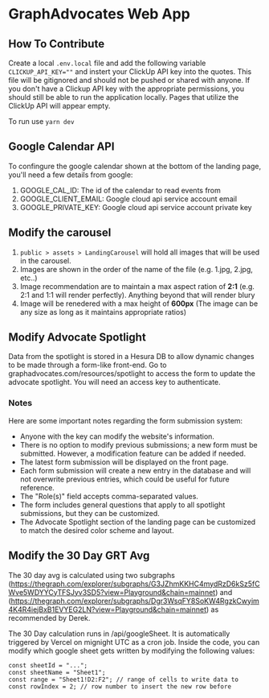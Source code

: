# GraphAdvocates Web App

## How To Contribute

Create a local `.env.local` file and add the following variable `CLICKUP_API_KEY=""` and instert your ClickUp API key into the quotes.
This file will be gitignored and should not be pushed or shared with anyone.
If you don't have a Clickup API key with the appropriate permissions, you should still be able to run the application locally. Pages that utilize the ClickUp API
will appear empty.

To run use `yarn dev`

## Google Calendar API

To confingure the google calendar shown at the bottom of the landing page, you'll need a few details from google:

1. GOOGLE_CAL_ID: The id of the calendar to read events from
2. GOOGLE_CLIENT_EMAIL: Google cloud api service account email
3. GOOGLE_PRIVATE_KEY: Google cloud api service account private key

## Modify the carousel

1. `public > assets > LandingCarousel` will hold all images that will be used in the carousel.
2. Images are shown in the order of the name of the file (e.g. 1.jpg, 2.jpg, etc..)
3. Image recommendation are to maintain a max aspect ration of **2:1** (e.g. 2:1 and 1:1 will render perfectly). Anything beyond that will render blury
4. Image will be renedered with a max height of **600px** (The image can be any size as long as it maintains appropriate ratios)

## Modify Advocate Spotlight

Data from the spotlight is stored in a Hesura DB to allow dynamic changes to be made through a form-like front-end.
Go to graphadvocates.com/resources/spotlight to access the form to update the advocate spotlight. You will need an access key to authenticate.

### Notes

Here are some important notes regarding the form submission system:

- Anyone with the key can modify the website's information.
- There is no option to modify previous submissions; a new form must be submitted. However, a modification feature can be added if needed.
- The latest form submission will be displayed on the front page.
- Each form submission will create a new entry in the database and will not overwrite previous entries, which could be useful for future reference.
- The "Role(s)" field accepts comma-separated values.
- The form includes general questions that apply to all spotlight submissions, but they can be customized.
- The Advocate Spotlight section of the landing page can be customized to match the desired color scheme and layout.

## Modify the 30 Day GRT Avg

The 30 day avg is calculated using two subgraphs (https://thegraph.com/explorer/subgraphs/G3JZhmKKHC4mydRzD6kSz5fCWve5WDYYCyTFSJyv3SD5?view=Playground&chain=mainnet) and (https://thegraph.com/explorer/subgraphs/Dgr3WsqFY8SoKW4RgzkCwyim4K4R4iejBxB1EVYEG2LN?view=Playground&chain=mainnet) as recommended by Derek.

The 30 Day calculation runs in /api/googleSheet. It is automatically triggered by Vercel on mignight UTC as a cron job. Inside the code, you can modify which google sheet gets written by modifying the following values:

```
const sheetId = "...";
const sheetName = "Sheet1";
const range = "Sheet1!D2:F2"; // range of cells to write data to
const rowIndex = 2; // row number to insert the new row before
```
